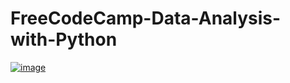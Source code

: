 # FreeCodeCamp-Data-Analysis-with-Python
[![image](Certificate-Data-Analysis-with-Python)]([https://your-redirect-url.com](https://www.freecodecamp.org/certification/fcc82b0b64e-0733-4bde-b7a6-adac2db9f9b7/data-analysis-with-python-v7)https://www.freecodecamp.org/certification/fcc82b0b64e-0733-4bde-b7a6-adac2db9f9b7/data-analysis-with-python-v7)

